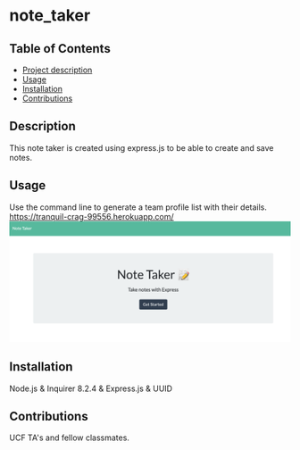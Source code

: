# note_taker

## Table of Contents
- [Project description](#Description)
- [Usage](#Usage)
- [Installation](#Installation)
- [Contributions](#Contributions)


## Description
This note taker is created using express.js to be able to create and save notes.

## Usage
Use the command line to generate a team profile list with their details.
https://tranquil-crag-99556.herokuapp.com/
![alt text](./Screen%20Shot%202022-11-01%20at%208.13.47%20PM.png)


## Installation
Node.js & Inquirer 8.2.4 & Express.js & UUID

## Contributions
UCF TA's and fellow classmates.


